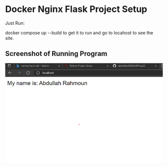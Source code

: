 # Docker Nginx Flask Project Setup

Just Run:

docker compose up --build to get it to run and go to locahost to see the site.

## Screenshot of Running Program

![Running Program](screenshots/ar-runningprogram.png)

